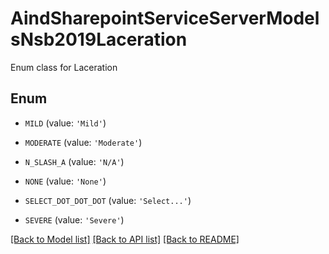 # AindSharepointServiceServerModelsNsb2019Laceration

Enum class for Laceration

## Enum

* `MILD` (value: `'Mild'`)

* `MODERATE` (value: `'Moderate'`)

* `N_SLASH_A` (value: `'N/A'`)

* `NONE` (value: `'None'`)

* `SELECT_DOT_DOT_DOT` (value: `'Select...'`)

* `SEVERE` (value: `'Severe'`)

[[Back to Model list]](../README.md#documentation-for-models) [[Back to API list]](../README.md#documentation-for-api-endpoints) [[Back to README]](../README.md)



